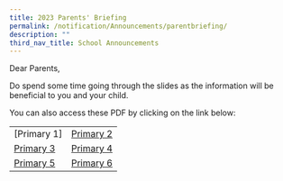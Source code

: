 ```yaml
---
title: 2023 Parents' Briefing
permalink: /notification/Announcements/parentbriefing/
description: ""
third_nav_title: School Announcements
---
```

Dear Parents,

Do spend some time going through the slides as the information will be beneficial to you and your child.

You can also access these PDF by clicking on the link below:


|  |  |
| -------- | -------- |
| [Primary 1] | [Primary 2](/files/Announcement/2023/2023%20P2%20Parents%20Briefing_website_final.pdf) |
| [Primary 3](/files/Announcement/2023/2023%20P3%20Parents%20Briefing%20-School%20website%20updated.pdf) | [Primary 4](/files/Announcement/2023/2023%20P4%20Parents%20Briefing%20-%20School%20Website%20updated.pdf) |
| [Primary 5](/files/Announcement/2023/2023%20P5%20Parents%20Briefing%20-%20School%20Website_v2.pdf) | [Primary 6](/files/Announcement/2023/2023%20P6%20Parents%20Briefing%20-%20School%20Website.pdf) |